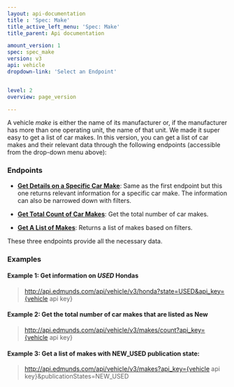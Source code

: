 ```yaml
---
layout: api-documentation
title : 'Spec: Make'
title_active_left_menu: 'Spec: Make'
title_parent: Api documentation

amount_version: 1
spec: spec_make
version: v3
api: vehicle
dropdown-link: 'Select an Endpoint'


level: 2
overview: page_version

---
```


<div class="info-message">

A vehicle <i>make</i> is either the name of its manufacturer or, if the manufacturer has more than one operating unit, the name of that unit. We made it super easy to get a list of car makes. In this version, you can get a list of car makes and their relevant data through the following endpoints (accessible from the drop-down menu above):

</div>

### Endpoints

* [**Get Details on a Specific Car Make**](/api-documentation/vehicle/spec_make/v3/01_make_details/api-description.html): Same as the first endpoint but this one returns relevant information for a specific car make. The information can also be narrowed down with filters.

* [**Get Total Count of Car Makes**](/api-documentation/vehicle/spec_make/v3/02_makes_count/api-description.html): Get the total number of car makes.

* [**Get A List of Makes**](/api-documentation/vehicle/spec_make/v3/03_list_of_makes/api-description.html): Returns a list of makes based on filters. 

These three endpoints provide all the necessary data.

### Examples

#### Example 1: Get information on _USED_ Hondas

> http://api.edmunds.com/api/vehicle/v3/honda?state=USED&api_key={vehicle api key}

#### Example 2: Get the total number of car makes that are listed as __New__

> http://api.edmunds.com/api/vehicle/v3/makes/count?api_key={vehicle api key}

#### Example 3: Get a list of makes with NEW_USED publication state:

> http://api.edmunds.com/api/vehicle/v3/makes?api_key={vehicle api key}&publicationStates=NEW_USED